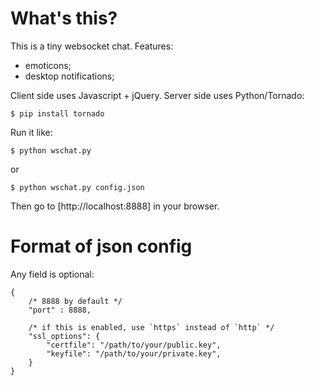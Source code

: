 What's this?
============

This is a tiny websocket chat.
Features:
- emoticons;
- desktop notifications;

Client side uses Javascript + jQuery.
Server side uses Python/Tornado:

    $ pip install tornado

Run it like:

    $ python wschat.py

or 

    $ python wschat.py config.json

Then go to [http://localhost:8888] in your browser.


Format of json config
=====================

Any field is optional:

    {
        /* 8888 by default */
        "port" : 8888,

        /* if this is enabled, use `https` instead of `http` */
        "ssl_options": {
            "certfile": "/path/to/your/public.key",
            "keyfile": "/path/to/your/private.key",
        }
    }
